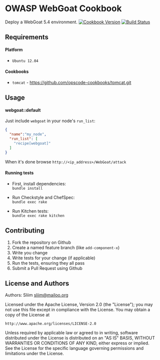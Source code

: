 OWASP WebGoat Cookbook
=============
Deploy a WebGoat 5.4 environment.
[![Cookbook Version](https://img.shields.io/cookbook/v/webgoat.svg)](https://community.opscode.com/cookbooks/webgoat) [![Build Status](https://secure.travis-ci.org/wargames-cookbooks/webgoat.png)](http://travis-ci.org/wargames-cookbooks/webgoat)

Requirements
------------
#### Platform
- `Ubuntu 12.04`

#### Cookbooks
- `tomcat` - https://github.com/opscode-cookbooks/tomcat.git

Usage
-----
#### webgoat::default

Just include `webgoat` in your node's `run_list`:

```json
{
  "name":"my_node",
  "run_list": [
    "recipe[webgoat]"
  ]
}
```

When it's done browse `http://<ip_address>/WebGoat/attack`

#### Running tests

- First, install dependencies:  
`bundle install`

- Run Checkstyle and ChefSpec:  
`bundle exec rake`

- Run Kitchen tests:  
`bundle exec rake kitchen`  

Contributing
------------
1. Fork the repository on Github
2. Create a named feature branch (like `add-component-x`)
3. Write you change
4. Write tests for your change (if applicable)
5. Run the tests, ensuring they all pass
6. Submit a Pull Request using Github

License and Authors
-------------------
Authors: Sliim <sliim@mailoo.org> 

Licensed under the Apache License, Version 2.0 (the "License"); you may not use this file except in compliance with the License. You may obtain a copy of the License at

    http://www.apache.org/licenses/LICENSE-2.0

Unless required by applicable law or agreed to in writing, software distributed under the License is distributed on an "AS IS" BASIS, WITHOUT WARRANTIES OR CONDITIONS OF ANY KIND, either express or implied. See the License for the specific language governing permissions and limitations under the License.
